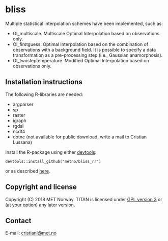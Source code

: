 # bliss

Multiple statistical interpolation schemes have been implemented, such as:

* OI\_multiscale. Multiscale Optimal Interpolation based on observations only.
* OI\_firstguess. Optimal Interpolation based on the combination of observations with a background field. It is possible to specify a data transformation as a pre-processing step (i.e., Gaussian anamorphosis).
* OI\_twosteptemperature. Modified Optimal Interpolation based on observations only.

Installation instructions
-------------------------
The following R-libraries are needed:

* argparser
* sp
* raster
* igraph
* rgdal
* ncdf4
* dotnc (not available for public download, write a mail to Cristian Lussana)

Install the R-package using either [devtools](https://cran.r-project.org/web/packages/devtools/README.html):

```
devtools::install_github("metno/bliss_rr")
```

or as described [here](https://cran.r-project.org/).

Copyright and license
---------------------
Copyright (C) 2018 MET Norway. TITAN is licensed under [GPL
version 3](https://github.com/metno/TITAN/blob/master/LICENSE) or (at
your option) any later version.

Contact
-------
E-mail: cristianl@met.no
